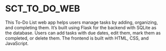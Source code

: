 # SCT_TO_DO_WEB
This To-Do List web app helps users manage tasks by adding, organizing, and completing them. It’s built using Flask for the backend with SQLite as the database. Users can add tasks with due dates, edit them, mark them as completed, or delete them. The frontend is built with HTML, CSS, and JavaScript.

